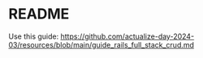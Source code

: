 # README

Use this guide: https://github.com/actualize-day-2024-03/resources/blob/main/guide_rails_full_stack_crud.md

